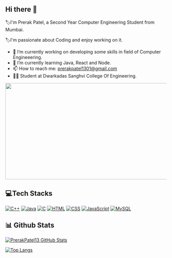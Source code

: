 
## Hi there 👋

:label:I'm Prerak Patel, a Second Year Computer Engineering Student from Mumbai. 

:label:I'm passionate about Coding and enjoy working on it.

- 🔭 I’m currently working on developing some skills in field of Computer Engineeering.
- 🌱 I’m currently learning Java, React and Node.
- 📫 How to reach me: prerakpatel1301@gmail.com
- :student: Student at Dwarkadas Sanghvi College Of Engineering.

<div align="left">
  <img src="https://media.giphy.com/media/dWesBcTLavkZuG35MI/giphy.gif" width="600" height="300"/>
</div>

## :computer:Tech Stacks

[![C++](https://img.shields.io/badge/-C++-00599C?style=flat-square&logo=c%2B%2B&logoColor=white)](https://en.wikipedia.org/wiki/C%2B%2B)
[![Java](https://img.shields.io/badge/-Java-007396?style=flat-square&logo=java&logoColor=white)](https://en.wikipedia.org/wiki/Java_(programming_language))
[![C](https://img.shields.io/badge/-C-A8B9CC?style=flat-square&logo=C&logoColor=white)](https://en.wikipedia.org/wiki/C_(programming_language))
[![HTML](https://img.shields.io/badge/-HTML-E34F26?style=flat-square&logo=html5&logoColor=white)](https://en.wikipedia.org/wiki/HTML)
[![CSS](https://img.shields.io/badge/-CSS-1572B6?style=flat-square&logo=css3&logoColor=white)](https://en.wikipedia.org/wiki/CSS)
[![JavaScript](https://img.shields.io/badge/-JavaScript-F7DF1E?style=flat-square&logo=javascript&logoColor=black)](https://en.wikipedia.org/wiki/JavaScript)
[![MySQL](https://img.shields.io/badge/-MySQL-4479A1?style=flat-square&logo=mysql&logoColor=white)](https://en.wikipedia.org/wiki/MySQL)

## :bar_chart: Github Stats

[![PrerakPatel13 GitHub Stats](https://github-readme-stats.vercel.app/api?username=PrerakPatel13&theme=dark&background=000000)](https://github.com/PrerakPatel13/github-readme-stats)

[![Top Langs](https://github-readme-stats.vercel.app/api/top-langs/?username=PrerakPatel13&layout=compact&theme=vision-friendly-dark)](https://github.com/PrerakPatel13/github-readme-stats)








